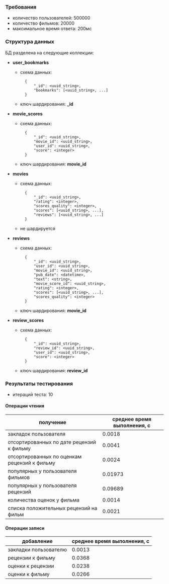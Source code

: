 ### Требования

- количество пользователей: 500000
- количество фильмов: 20000
- максимальное время ответа: 200мс

### Структура данных

БД разделена на следующие коллекции:

- **user_bookmarks**
    - схема данных:
      
            {
                "_id": <uuid_string>,
                "bookmarks": [<uuid_string>, ...]
            }    
    - ключ шардирования: **_id**
    
- **movie_scores**
    - схема данных:
      
            {
                "_id": <uuid_string>,
                "movie_id": <uuid_string>,
                "user_id": <uuid_string>,
                "score": <integer>
            }  
    - ключ шардирования: **movie_id**
    
- **movies**
    - схема данных:
      
            {
                "_id": <uuid_string>,
                "rating": <integer>,
                "scores_quality": <integer>,
                "scores": [<uuid_string>, ...],
                "reviews": [<uuid_string>, ...]
            }
    - не шардируется
    
- **reviews**
    - схема данных:
      
            {
                "_id": <uuid_string>,
                "user_id": <uuid_string>,
                "movie_id": <uuid_string>,
                "pub_date": <datetime>,
                "text": <string>,
                "movie_score_id": <uuid_string>,
                "rating": <integer>,
                "scores": [<uuid_string>, ...],
                "scores_quality": <integer>
            }
    - ключ шардирования: **movie_id**
    
- **review_scores**
    - схема данных:
      
            {
                "_id": <uuid_string>,
                "review_id": <uuid_string>,
                "user_id": <uuid_string>,
                "score": <integer>
            }  
    - ключ шардирования: **review_id**
    
### Результаты тестирования
- итераций теста: 10

#### Операции чтения

| получение                                     | среднее время выполнения, с |
|-----------------------------------------------|-----------------------------|
| закладок пользователя                         | 0.0018                      |
| отсортированных по дате рецензий к фильму     | 0.0041                      |
| отсортированных по оценкам рецензий к фильму  | 0.0024                      |
| популярных у пользователя фильмов             | 0.01973                     |
| популярных у пользователя рецензий            | 0.09689                     |
| количества оценок у фильма                    | 0.0014                      |
| списка положительных рецензий на фильм        | 0.0021                      |

#### Операции записи

| добавление            | среднее время выполнения, с |
|-----------------------|-----------------------------|
| закладки пользователю | 0.0013                      |
| рецензии к фильму     | 0.0368                      |
| оценки к рецензии     | 0.0238                      |
| оценки к фильму       | 0.0266                      |